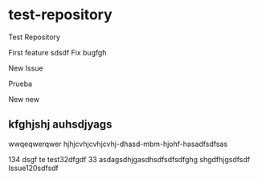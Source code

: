 # test-repository
Test Repository

First feature
sdsdf
Fix bugfgh

New Issue

Prueba

New new

kfghjshj auhsdjyags
-------------------
wwqeqwerqwer
hjhjcvhjcvhjcvhj-dhasd-mbm-hjohf-hasadfsdfsas

134
dsgf
te
test32dfgdf
33
asdagsdhjgasdhsdfsdfsdfghg
shgdfhjgsdfsdf
Issue120sdfsdf
